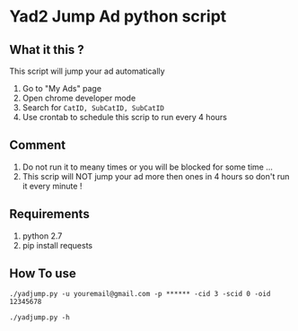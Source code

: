 # Yad2 Jump Ad python script

## What it this ?
This script will jump your ad automatically

1. Go to "My Ads" page
2. Open chrome developer mode
3. Search for `CatID, SubCatID, SubCatID`
4. Use crontab to schedule this scrip to run every 4 hours

## Comment

1. Do not run it to meany times or you will be blocked for some time ...
2. This scrip will NOT jump your ad more then ones in 4 hours so don't run it every minute !

## Requirements

1. python 2.7
2. pip install requests

## How To use

`./yadjump.py -u youremail@gmail.com -p ****** -cid 3 -scid 0 -oid 12345678`

`./yadjump.py -h`


